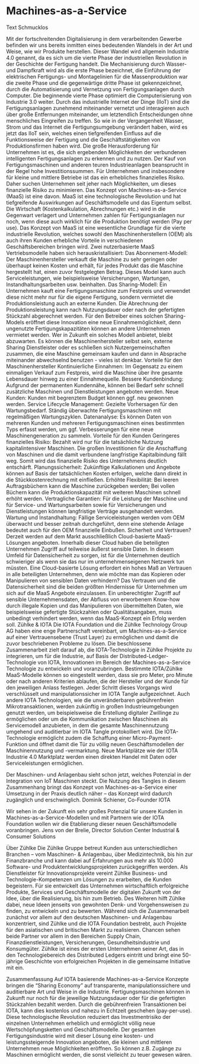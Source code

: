 # Machines-as-a-Service 

Text Schmucklos


Mit der fortschreitenden Digitalisierung in dem verarbeitenden Gewerbe befinden wir uns bereits inmitten eines bedeutenden Wandels in der Art und Weise, wie wir Produkte herstellen. 
Dieser Wandel wird allgemein Industrie 4.0 genannt, da es sich um die vierte Phase der industriellen Revolution in der Geschichte der Fertigung handelt. Die Mechanisierung durch Wasser- und Dampfkraft wird als die erste Phase bezeichnet, die Einführung der elektrischen Fertigungs- und Montagelinien für die Massenproduktion war die zweite Phase und die gegenwärtige dritte Phase ist gekennzeichnet, durch die Automatisierung und Vernetzung von Fertigungsanlagen durch Computer.
Die beginnende vierte Phase optimiert die Computerisierung von Industrie 3.0 weiter. Durch das industrielle Internet der Dinge (IIoT) sind die Fertigungsanlagen zunehmend miteinander vernetzt und interagieren auch über große Entfernungen miteinander, um letztendlich Entscheidungen ohne menschliches Eingreifen zu treffen. So wie in der Vergangenheit Wasser, Strom und das Internet die Fertigungsumgebung verändert haben, wird es jetzt das IIoT sein, welches einen tiefgreifenden Einfluss auf die Funktionsweise der Fertigung und die Geschäftstätigkeiten von Produktionsfirmen haben wird.
Die große Herausforderung für Unternehmen ist es, die sich ergebenden Möglichkeiten der verbundenen intelligenten Fertigungsanlagen zu erkennen und zu nutzen. 
Der Kauf von Fertigungsmaschinen und anderen teuren Industrieanlagen beansprucht in der Regel hohe Investitionssummen. Für Unternehmen und insbesondere für kleine und mittlere Betriebe ist das ein erhebliches finanzielles Risiko. Daher suchen Unternehmen seit jeher nach Möglichkeiten, um dieses finanzielle Risiko zu minimieren. Das Konzept von Machines-as-a-Service (MaaS) ist eine davon.
MaaS ist eine technologische Revolution und hat tiefgreifende Auswirkungen auf Geschäftsmodelle und das Eigentum selbst. Die Wirtschaft (Kostenkalkulation, Abrechnungen etc.) wird in die Gegenwart verlagert und Unternehmen zahlen für Fertigungsanlagen nur noch, wenn diese auch wirklich für die Produktion benötigt werden (Pay per use). Das Konzept von MaaS ist eine wesentliche Grundlage für die vierte industrielle Revolution, welches sowohl den Maschinenherstellern (OEM) als auch ihren Kunden erhebliche Vorteile in verschiedenen Geschäftsbereichen bringen wird.
Zwei nutzerbasierte MaaS Vertriebsmodelle haben sich herauskristallisiert:
Das Abonnement-Modell: Der Maschinenhersteller verkauft die Maschine zu sehr geringen oder überhaupt keinen Kosten und erhält, für jedes Produkt das die Maschine hergestellt hat, einen zuvor festgelegten Betrag. Dieses Model kann auch Serviceleistungen, wie beispielsweise Versicherungen, Wartungen, Instandhaltungsarbeiten usw. beinhalten.
Das Sharing-Modell: Ein Unternehmen kauft eine Fertigungsmaschine zum Festpreis und verwendet diese nicht mehr nur für die eigene Fertigung, sondern vermietet die Produktionsleistung auch an externe Kunden. Die Abrechnung der Produktionsleistung kann nach Nutzungsdauer oder nach der gefertigten Stückzahl abgerechnet werden. 
Für den Betreiber eines solchen Sharing-Models eröffnet diese Innovation eine neue Einnahmemöglichkeit, denn ungenutzte Fertigungskapazitäten können an andere Unternehmen vermietet werden. Wer in Zukunft ein solches Modell anbietet, bleibt abzuwarten. Es können die Maschinenhersteller selbst sein, externe Sharing Dienstleister oder es schließen sich Nutzergemeinschaften zusammen, die eine Maschine gemeinsam kaufen und dann in Absprache miteinander abwechselnd benutzen - vieles ist denkbar.
Vorteile für den Maschinenhersteller
Kontinuierliche Einnahmen: Im Gegensatz zu einem einmaligen Verkauf zum Festpreis, wird die Maschine über ihre gesamte Lebensdauer hinweg zu einer Einnahmequelle.
Bessere Kundenbindung: Aufgrund der permanenten Kundennähe, können bei Bedarf sehr schnell zusätzliche Maschinen und Dienstleistungen angeboten werden. 
Neue Kunden: Kunden mit begrenztem Budget können ggf. neu gewonnen werden.
Service Lifecycle Management: Gezielte Vorhersagen für den Wartungsbedarf. Ständig überwachte Fertigungsmaschinen mit regelmäßigen Wartungszyklen.
Datenanalyse: Es können Daten von mehreren Kunden und mehreren Fertigungsmaschinen eines bestimmten Typs erfasst werden, um ggf. Verbesserungen für eine neue Maschinengeneration zu sammeln.
Vorteile für den Kunden
Geringeres finanzielles Risiko: Bezahlt wird nur für die tatsächliche Nutzung kapitalintensiver Maschinen. Die großen Investitionen für die Anschaffung von Maschinen und die damit verbundene langfristige Kapitalbindung fällt weg. Somit wird das finanzielle Risiko des Unternehmens deutlich entschärft.
Planungssicherheit: Zukünftige Kalkulationen und Angebote können auf Basis der tatsächlichen Kosten erfolgen, welche dann direkt in die Stückkostenrechnung mit einfließen.
Erhöhte Flexibilität: Bei leeren Auftragsbüchern kann die Maschine zurückgeben werden; Bei vollen Büchern kann die Produktionskapazität mit weiteren Maschinen schnell erhöht werden.
Vertragliche Garantien: Für die Leistung der Maschine und für Service- und Wartungsarbeiten sowie  für Versicherungen und Dienstleistungen können langfristige Verträge ausgehandelt werden.
Wartung und Instandhaltung: Fällige Serviceleistungen werden vom OEM überwacht und besser zeitnah durchgeführt, denn eine stehende Anlage bedeutet auch für den OEM finanzielle Einbußen.
Sicherheit und Vertrauen?
Derzeit werden auf dem Markt ausschließlich Cloud-basierte MaaS-Lösungen angeboten. Innerhalb dieser Cloud haben die beteiligten Unternehmen Zugriff auf teilweise äußerst sensible Daten. In diesem Umfeld für Datensicherheit zu sorgen, ist für die Unternehmen deutlich schwieriger als wenn sie das nur im unternehmenseigenen Netzwerk tun müssten.
Eine Cloud-basierte Lösung erfordert ein hohes Maß an Vertrauen in alle beteiligten Unternehmen, denn wie möchte man das Kopieren oder Manipulieren von sensiblen Daten verhindern?
Das Vertrauen und die Datensicherheit sind die beiden größten Hindernisse für Unternehmen um sich auf die MaaS Angebote einzulassen. Ein unberechtigter Zugriff auf sensible Unternehmensdaten, der Abfluss von erworbenem Know-how durch illegale Kopien und das Manipulieren von übermittelten Daten, wie beispielsweise gefertigte Stückzahlen oder Qualitätsangaben, muss unbedingt verhindert werden, wenn das MaaS-Konzept ein Erfolg werden soll.
Zühlke & IOTA
Die IOTA Foundation und die Zühlke Technology Group AG haben eine enge Partnerschaft vereinbart, um Machines-as-a-Service auf einer Vertrauensebene (Trust Layer) zu ermöglichen und damit die zuvor beschriebenen Probleme zu lösen. Die beschlossene Zusammenarbeit zielt darauf ab, die IOTA-Technologie in Zühlke Projekte zu integrieren, um für die Industrie, auf Basis der Distributed-Ledger-Technologie von IOTA, Innovationen im Bereich der Machines-as-a-Service Technologie zu entwickeln und voranzubringen.
Bestimmte IOTA/Zühlke MaaS-Modelle können so eingestellt werden, dass sie pro Meter, pro Minute oder nach anderen Kriterien ablaufen, die der Hersteller und der Kunde für den jeweiligen Anlass festlegen. Jeder Schritt dieses Vorgangs wird verschlüsselt und manipulationssicher im IOTA Tangle aufgezeichnet.
Auch andere IOTA Technologien, wie die unveränderbaren gebührenfreien Mikrotransaktionen, werden zukünftig in großen Industrieumgebungen genutzt werden, um beispielsweise die Erstellung digitaler Zwillinge zu ermöglichen oder um die Kommunikation zwischen Maschinen als Servicemodell anzubieten, in dem die gesamte Maschinennutzung umgehend und auditierbar im IOTA Tangle protokolliert wird.
Die IOTA-Technologie ermöglicht zudem die Schaffung einer Micro-Payment-Funktion und öffnet damit die Tür zu völlig neuen Geschäftsmodellen der Maschinennutzung und -vermarktung. Neue Marktplätze wie der IOTA Industrie 4.0 Marktplatz werden einen direkten Handel mit Daten oder Serviceleistungen ermöglichen. 

Der Maschinen- und Anlagenbau sieht schon jetzt, welches Potenzial in der Integration von IoT Maschinen steckt. Die Nutzung des Tangles in diesem Zusammenhang bringt das Konzept von Machines-as-a-Service einer Umsetzung in der Praxis deutlich näher – das Konzept wird dadurch zugänglich und erschwinglich.
Dominik Schiener, Co-Founder IOTA
 
Wir sehen in der Zukunft ein sehr großes Potenzial für unsere Kunden in Machines-as-a-Service-Modellen und mit Partnern wie der IOTA Foundation wollen wir die Etablierung dieser neuen Geschäftsmodelle voranbringen.
Jens von der Brelie, Director Solution Center Industrial & Consumer Solutions

Über Zühlke
Die Zühlke Gruppe betreut Kunden aus unterschiedlichen Branchen – vom Maschinen- & Anlagenbau, über Medizintechnik, bis hin zur Finanzbranche und kann dabei auf Erfahrungen aus mehr als 10.000 Software- und Produktentwicklungsprojekten zurückgegriffen werden. Als Dienstleister für Innovationsprojekte vereint Zühlke Business- und Technologie-Kompetenzen um Lösungen zu erarbeiten, die Kunden begeistern. Für sie entwickelt das Unternehmen wirtschaftlich erfolgreiche Produkte, Services und Geschäftsmodelle der digitalen Zukunft von der Idee, über die Realisierung, bis hin zum Betrieb. Des Weiteren hilft Zühlke dabei, neue Ideen jenseits von gewohnten Denk- und Vorgehensweisen zu finden, zu entwickeln und zu bewerten.
Während sich die Zusammenarbeit zunächst vor allem auf den deutschen Maschinen- und Anlagenbau konzentriert, sind Zühlke und die IOTA Foundation bestrebt, auch Projekte für den asiatischen und britischen Markt zu realisieren. Chancen sehen beide Partner vor allem in den Bereichen Supply Chain, Finanzdienstleistungen, Versicherungen, Gesundheitsindustrie und Konsumgüter. Zühlke ist eines der ersten Unternehmen seiner Art, das in den Technologiebereich des Distributed Ledgers eintritt und bringt eine 50-jährige Geschichte von erfolgreichen Projekten in die gemeinsame Initiative mit ein.
 
 
Zusammenfassung
Auf IOTA basierende Machines-as-a-Service Konzepte bringen die “Sharing Economy” auf transparente, manipulationssichere und auditierbare Art und Weise in die Industrie. Fertigungsmaschinen können in Zukunft nur noch für die jeweilige Nutzungsdauer oder für die gefertigten Stückzahlen bezahlt werden. Durch die gebührenfreien Transaktionen bei IOTA, kann dies kostenlos und nahezu in Echtzeit geschehen (pay-per-use).
Diese technologische Revolution reduziert das Investmentrisiko der einzelnen Unternehmen erheblich und ermöglicht völlig neue Wertschöpfungsketten und Geschäftsmodelle. Der gesamten Fertigungsindustrie wird mit dieser Lösung eine kosten- und leistungssteigernde Innovation angeboten, die kleinen und mittleren Unternehmen neue Möglichkeiten eröffnen. So können z.B. Zugänge zu Maschinen ermöglicht werden, die sonst vielleicht zu teuer gewesen wären.
